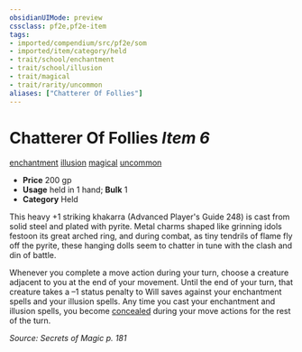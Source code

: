 ```yaml
---
obsidianUIMode: preview
cssclass: pf2e,pf2e-item
tags:
- imported/compendium/src/pf2e/som
- imported/item/category/held
- trait/school/enchantment
- trait/school/illusion
- trait/magical
- trait/rarity/uncommon
aliases: ["Chatterer Of Follies"]
---
```

# Chatterer Of Follies *Item 6*  
[enchantment](enchantment.md)  [illusion](illusion.md)  [magical](magical.md)  [uncommon](uncommon.md)  

- **Price** 200 gp
- **Usage** held in 1 hand; **Bulk** 1
- **Category** Held

This heavy +1 striking khakarra (Advanced Player's Guide 248) is cast from solid steel and plated with pyrite. Metal charms shaped like grinning idols festoon its great arched ring, and during combat, as tiny tendrils of flame fly off the pyrite, these hanging dolls seem to chatter in tune with the clash and din of battle.

Whenever you complete a move action during your turn, choose a creature adjacent to you at the end of your movement. Until the end of your turn, that creature takes a –1 status penalty to Will saves against your enchantment spells and your illusion spells. Any time you cast your enchantment and illusion spells, you become [concealed](conditions.md#Concealed) during your move actions for the rest of the turn.

*Source: Secrets of Magic p. 181*